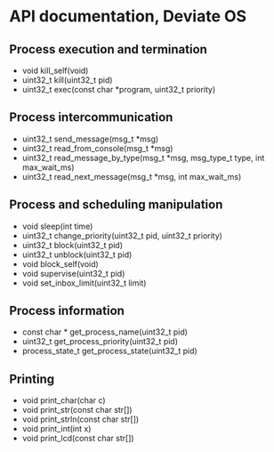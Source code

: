 # API documentation, Deviate OS

## Process execution and termination

* void kill_self(void)
* uint32_t kill(uint32_t pid)
* uint32_t exec(const char *program, uint32_t priority)

## Process intercommunication

* uint32_t send_message(msg_t *msg)
* uint32_t read_from_console(msg_t *msg)
* uint32_t read_message_by_type(msg_t *msg, msg_type_t type, int max_wait_ms)
* uint32_t read_next_message(msg_t *msg, int max_wait_ms)

## Process and scheduling manipulation

* void sleep(int time)
* uint32_t change_priority(uint32_t pid, uint32_t priority)
* uint32_t block(uint32_t pid)
* uint32_t unblock(uint32_t pid)
* void block_self(void)
* void supervise(uint32_t pid)
* void set_inbox_limit(uint32_t limit)

## Process information

* const char * get_process_name(uint32_t pid)
* uint32_t get_process_priority(uint32_t pid)
* process_state_t get_process_state(uint32_t pid)

## Printing

* void print_char(char c)
* void print_str(const char str[])
* void print_strln(const char str[])
* void print_int(int x)
* void print_lcd(const char str[])


